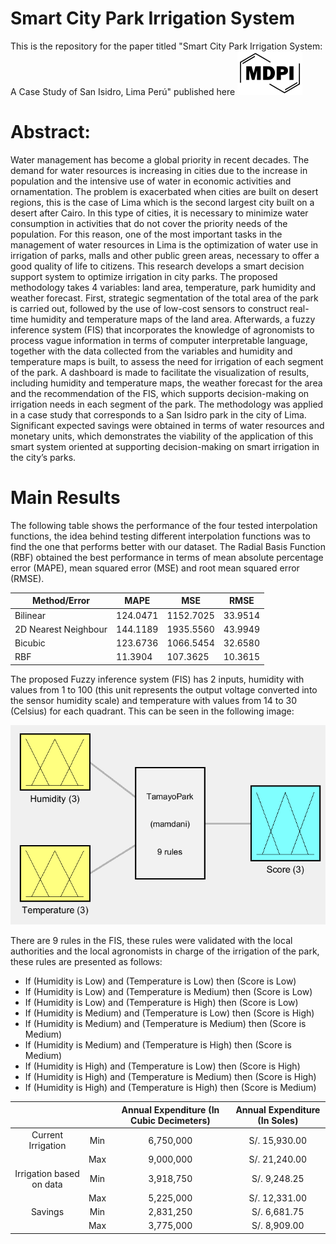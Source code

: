 # Smart City Park Irrigation System
This is the repository for the paper titled "Smart City Park Irrigation System: A Case Study of San Isidro, Lima Perú" published here [![Paper](https://github.com/luiscano95/Smart_Irrigation_System/blob/master/svg/mdpi-logo.svg)](https://www.mdpi.com/2504-3900/2/19/1227)

# Abstract:
Water management has become a global priority in recent decades. The demand for water
resources is increasing in cities due to the increase in population and the intensive use of water in
economic activities and ornamentation. The problem is exacerbated when cities are built on desert
regions, this is the case of Lima which is the second largest city built on a desert after Cairo. In this
type of cities, it is necessary to minimize water consumption in activities that do not cover the priority
needs of the population. For this reason, one of the most important tasks in the management of water
resources in Lima is the optimization of water use in irrigation of parks, malls and other public green
areas, necessary to offer a good quality of life to citizens. This research develops a smart decision
support system to optimize irrigation in city parks. The proposed methodology takes 4 variables:
land area, temperature, park humidity and weather forecast. First, strategic segmentation of the total
area of the park is carried out, followed by the use of low-cost sensors to construct real-time humidity
and temperature maps of the land area. Afterwards, a fuzzy inference system (FIS) that incorporates
the knowledge of agronomists to process vague information in terms of computer interpretable
language, together with the data collected from the variables and humidity and temperature maps is
built, to assess the need for irrigation of each segment of the park. A dashboard is made to facilitate
the visualization of results, including humidity and temperature maps, the weather forecast for the
area and the recommendation of the FIS, which supports decision-making on irrigation needs in each
segment of the park. The methodology was applied in a case study that corresponds to a San Isidro
park in the city of Lima. Significant expected savings were obtained in terms of water resources and
monetary units, which demonstrates the viability of the application of this smart system oriented at
supporting decision-making on smart irrigation in the city’s parks.

# Main Results

The following table shows the performance of the four tested interpolation functions, the idea behind testing different interpolation functions was to find the one that performs better with our dataset. The Radial Basis Function (RBF) obtained the best performance in terms of mean absolute percentage error (MAPE), mean squared error (MSE) and root mean squared error (RMSE).

| Method/Error  | MAPE | MSE | RMSE | 
| ------------- | ------------- | ------------ | ------------- |
| Bilinear  | 124.0471  | 1152.7025 | 33.9514  |
| 2D Nearest Neighbour  | 144.1189  | 1935.5560 | 43.9949  |
| Bicubic  | 123.6736  | 1066.5454 | 32.6580  |
| RBF  | 11.3904  | 107.3625 | 10.3615  |


The proposed Fuzzy inference system (FIS) has 2 inputs, humidity with values from 1 to 100 (this unit represents the output voltage converted into the sensor humidity scale) and temperature with values from 14 to 30 (Celsius) for each quadrant. This can be seen in the following image:

![alt text](https://github.com/luiscano95/Smart_Irrigation_System/blob/master/Images/fis_smart.png)

There are 9 rules in the FIS, these rules were validated with the local authorities and the local agronomists in charge of the irrigation of the park, these rules are presented as follows:

* If (Humidity is Low) and (Temperature is Low) then (Score is Low)
* If (Humidity is Low) and (Temperature is Medium) then (Score is Low)
* If (Humidity is Low) and (Temperature is High) then (Score is Low)
* If (Humidity is Medium) and (Temperature is Low) then (Score is High)
* If (Humidity is Medium) and (Temperature is Medium) then (Score is Medium)
* If (Humidity is Medium) and (Temperature is High) then (Score is Medium)
* If (Humidity is High) and (Temperature is Low) then (Score is High)
* If (Humidity is High) and (Temperature is Medium) then (Score is High)
* If (Humidity is High) and (Temperature is High) then (Score is Medium)


|                          |     | Annual Expenditure (In Cubic Decimeters) | Annual Expenditure (In Soles) |
|:------------------------:|:---:|:----------------------------------------:|:-----------------------------:|
|    Current Irrigation    | Min |                 6,750,000                |         S/. 15,930.00         |
|                          | Max |                 9,000,000                |         S/. 21,240.00         |
| Irrigation based on data | Min |                 3,918,750                |          S/. 9,248.25         |
|                          | Max |                 5,225,000                |         S/. 12,331.00         |
|          Savings         | Min |                 2,831,250                |          S/. 6,681.75         |
|                          | Max |                 3,775,000                |          S/. 8,909.00         |
